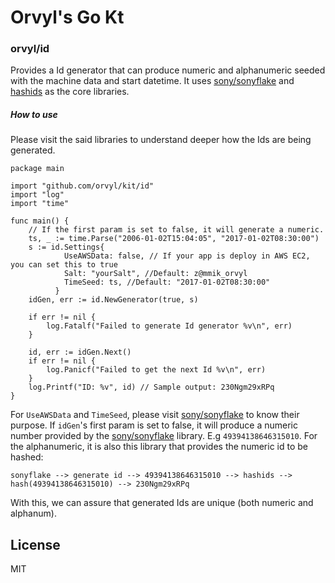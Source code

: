 # Orvyl's Go Kt

### orvyl/id
Provides a Id generator that can produce numeric and alphanumeric seeded with the machine data and start datetime. It uses [sony/sonyflake] and [hashids] as the core libraries.

##### How to use
Please visit the said libraries to understand deeper how the Ids are being generated.
```
package main

import "github.com/orvyl/kit/id"
import "log"
import "time"

func main() {
    // If the first param is set to false, it will generate a numeric.
    ts, _ := time.Parse("2006-01-02T15:04:05", "2017-01-02T08:30:00")
    s := id.Settings{
            UseAWSData: false, // If your app is deploy in AWS EC2, you can set this to true
            Salt: "yourSalt", //Default: z@mmik_orvyl
            TimeSeed: ts, //Default: "2017-01-02T08:30:00"
          }
    idGen, err := id.NewGenerator(true, s)

    if err != nil {
        log.Fatalf("Failed to generate Id generator %v\n", err)
    }

    id, err := idGen.Next()
    if err != nil {
        log.Panicf("Failed to get the next Id %v\n", err)
    }
    log.Printf("ID: %v", id) // Sample output: 230Ngm29xRPq
}

```
For `UseAWSData` and `TimeSeed`, please visit [sony/sonyflake] to know their purpose.
If `idGen`'s first param is set to false, it will produce a numeric number provided by the [sony/sonyflake] library. E.g `49394138646315010`. For the alphanumeric, it is also this library that provides the numeric id to be hashed:
```
sonyflake --> generate id --> 49394138646315010 --> hashids --> hash(49394138646315010) --> 230Ngm29xRPq
```

With this, we can assure that generated Ids are unique (both numeric and alphanum).

License
----

MIT

[sony/sonyflake]: <https://github.com/sony/sonyflake>
[hashids]: <http://hashids.org/>
